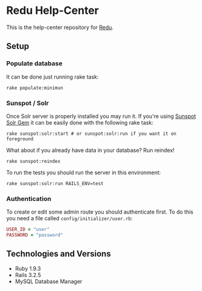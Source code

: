 # Redu Help-Center

This is the help-center repository for [Redu](www.redu.com.br).

## Setup

### Populate database
It can be done just running rake task:
```shell
rake populate:minimun
```

### Sunspot / Solr
Once Solr server is properly installed you may run it. If you're using 
[Sunspot Solr Gem](https://github.com/outoftime/sunspot/tree/master/sunspot_solr#sunspotsolr)
it can be easily done with the following rake task:
```shell
rake sunspot:solr:start # or sunspot:solr:run if you want it on foreground
```
What about if you already have data in your database? Run reindex!
```shell
rake sunspot:reindex
```
To run the tests you should run the server in this environment:
```shell
rake sunspot:solr:run RAILS_ENV=test
```

### Authentication
To create or edit some admin route you should authenticate first. To do this you need a file called ``config/initializer/user.rb``:
```ruby
USER_ID = "user"
PASSWORD = "password"
```

## Technologies and Versions
* Ruby 1.9.3
* Rails 3.2.5
* MySQL Database Manager